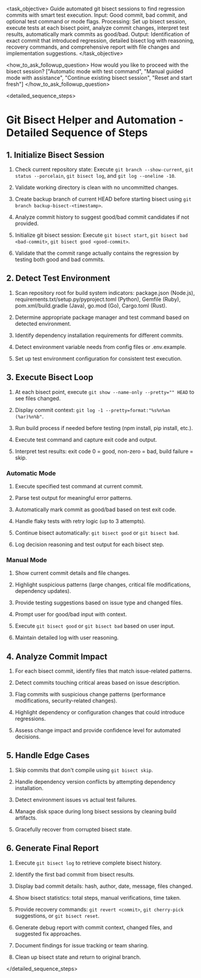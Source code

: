 <task name="Git Bisect Helper and Automation">

<task_objective>
Guide automated git bisect sessions to find regression commits with smart test execution. Input: Good commit, bad commit, and optional test command or mode flags. Processing: Set up bisect session, execute tests at each bisect point, analyze commit changes, interpret test results, automatically mark commits as good/bad. Output: Identification of exact commit that introduced regression, detailed bisect log with reasoning, recovery commands, and comprehensive report with file changes and implementation suggestions.
</task_objective>

<how_to_ask_followup_question>
<question>How would you like to proceed with the bisect session?</question>
<options>["Automatic mode with test command", "Manual guided mode with assistance", "Continue existing bisect session", "Reset and start fresh"]</options>
</how_to_ask_followup_question>

<detailed_sequence_steps>
# Git Bisect Helper and Automation - Detailed Sequence of Steps

## 1. Initialize Bisect Session

1. Check current repository state: Execute `git branch --show-current`, `git status --porcelain`, `git bisect log`, and `git log --oneline -10`.

2. Validate working directory is clean with no uncommitted changes.

3. Create backup branch of current HEAD before starting bisect using `git branch backup-bisect-<timestamp>`.

4. Analyze commit history to suggest good/bad commit candidates if not provided.

5. Initialize git bisect session: Execute `git bisect start`, `git bisect bad <bad-commit>`, `git bisect good <good-commit>`.

6. Validate that the commit range actually contains the regression by testing both good and bad commits.

## 2. Detect Test Environment

1. Scan repository root for build system indicators: package.json (Node.js), requirements.txt/setup.py/pyproject.toml (Python), Gemfile (Ruby), pom.xml/build.gradle (Java), go.mod (Go), Cargo.toml (Rust).

2. Determine appropriate package manager and test command based on detected environment.

3. Identify dependency installation requirements for different commits.

4. Detect environment variable needs from config files or .env.example.

5. Set up test environment configuration for consistent test execution.

## 3. Execute Bisect Loop

1. At each bisect point, execute `git show --name-only --pretty="" HEAD` to see files changed.

2. Display commit context: `git log -1 --pretty=format:"%s%n%an (%ar)%n%b"`.

3. Run build process if needed before testing (npm install, pip install, etc.).

4. Execute test command and capture exit code and output.

5. Interpret test results: exit code 0 = good, non-zero = bad, build failure = skip.

### Automatic Mode

1. Execute specified test command at current commit.

2. Parse test output for meaningful error patterns.

3. Automatically mark commit as good/bad based on test exit code.

4. Handle flaky tests with retry logic (up to 3 attempts).

5. Continue bisect automatically: `git bisect good` or `git bisect bad`.

6. Log decision reasoning and test output for each bisect step.

### Manual Mode

1. Show current commit details and file changes.

2. Highlight suspicious patterns (large changes, critical file modifications, dependency updates).

3. Provide testing suggestions based on issue type and changed files.

4. Prompt user for good/bad input with context.

5. Execute `git bisect good` or `git bisect bad` based on user input.

6. Maintain detailed log with user reasoning.

## 4. Analyze Commit Impact

1. For each bisect commit, identify files that match issue-related patterns.

2. Detect commits touching critical areas based on issue description.

3. Flag commits with suspicious change patterns (performance modifications, security-related changes).

4. Highlight dependency or configuration changes that could introduce regressions.

5. Assess change impact and provide confidence level for automated decisions.

## 5. Handle Edge Cases

1. Skip commits that don't compile using `git bisect skip`.

2. Handle dependency version conflicts by attempting dependency installation.

3. Detect environment issues vs actual test failures.

4. Manage disk space during long bisect sessions by cleaning build artifacts.

5. Gracefully recover from corrupted bisect state.

## 6. Generate Final Report

1. Execute `git bisect log` to retrieve complete bisect history.

2. Identify the first bad commit from bisect results.

3. Display bad commit details: hash, author, date, message, files changed.

4. Show bisect statistics: total steps, manual verifications, time taken.

5. Provide recovery commands: `git revert <commit>`, `git cherry-pick` suggestions, or `git bisect reset`.

6. Generate debug report with commit context, changed files, and suggested fix approaches.

7. Document findings for issue tracking or team sharing.

8. Clean up bisect state and return to original branch.

</detailed_sequence_steps>

</task>
